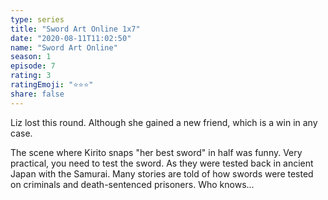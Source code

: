 ```yaml
---
type: series
title: "Sword Art Online 1x7"
date: "2020-08-11T11:02:50"
name: "Sword Art Online"
season: 1
episode: 7
rating: 3
ratingEmoji: "⭐️⭐️⭐️"
share: false
---
```


Liz lost this round. Although she gained a new friend, which is a win in any case.

The scene where Kirito snaps "her best sword" in half was funny. Very practical, you need to test the sword. As they were tested back in ancient Japan with the Samurai. Many stories are told of how swords were tested on criminals and death-sentenced prisoners. Who knows...
